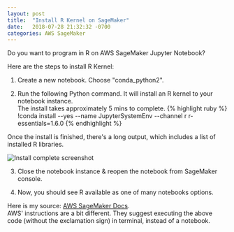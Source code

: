 ```yaml
---
layout: post
title:  "Install R Kernel on SageMaker"
date:   2018-07-28 21:32:32 -0700
categories: AWS SageMaker
---
```


Do you want to program in R on AWS SageMaker Jupyter Notebook?

Here are the steps to install R Kernel:

1. Create a new notebook.  Choose "conda_python2".  

2. Run the following Python command.  It will install an R kernel to your notebook instance.  
The install takes approximately 5 mins to complete.
{% highlight ruby %}
!conda install --yes --name JupyterSystemEnv --channel r r-essentials=1.6.0
{% endhighlight %}

Once the install is finished, there's a long output, which includes a list of installed R libraries.

![Install complete screenshot](https://lynnaj.github.io/datacadabra/assets/sagemaker_r_install_done.jpg)

3. Close the notebook instance & reopen the notebook from SageMaker console.

4. Now, you should see R available as one of many notebooks options.

Here is my source: [AWS SageMaker Docs][rinstallsagemaker-docs].  
AWS' instructions are a bit different.  They suggest executing the above code (without the exclamation sign) in terminal, instead of a notebook.

[rinstallsagemaker-docs]: https://docs.aws.amazon.com/sagemaker/latest/dg/nbi-add-external.html